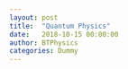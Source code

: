 ```yaml
---
layout: post
title:  "Quantum Physics"
date:   2018-10-15 00:00:00
author: BTPhysics
categories: Dummy
---
```

